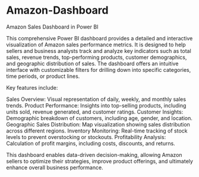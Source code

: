 # Amazon-Dashboard
Amazon Sales Dashboard in Power BI

This comprehensive Power BI dashboard provides a detailed and interactive visualization of Amazon sales performance metrics. It is designed to help sellers and business analysts track and analyze key indicators such as total sales, revenue trends, top-performing products, customer demographics, and geographic distribution of sales. The dashboard offers an intuitive interface with customizable filters for drilling down into specific categories, time periods, or product lines.

Key features include:

Sales Overview: Visual representation of daily, weekly, and monthly sales trends.
Product Performance: Insights into top-selling products, including units sold, revenue generated, and customer ratings.
Customer Insights: Demographic breakdown of customers, including age, gender, and location.
Geographic Sales Distribution: Map visualization showing sales distribution across different regions.
Inventory Monitoring: Real-time tracking of stock levels to prevent overstocking or stockouts.
Profitability Analysis: Calculation of profit margins, including costs, discounts, and returns.

This dashboard enables data-driven decision-making, allowing Amazon sellers to optimize their strategies, improve product offerings, and ultimately enhance overall business performance.






